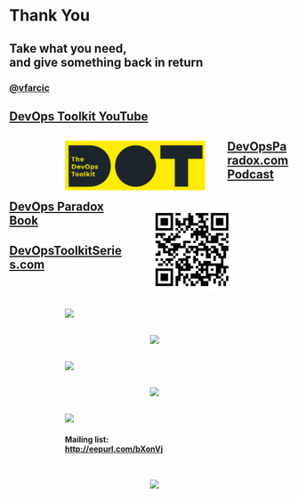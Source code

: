 <!-- .slide: class="center" -->
<!-- .slide: data-background="data-background="linear-gradient(to bottom right, rgba(25,151,181,0.9), rgba(87,185,72,0.9)), url(../img/background/help.jpg) center / cover" -->
# Thank You

## Take what you need,<br>and give something back in return

### [@vfarcic](https://twitter.com/vfarcic)


## [DevOps Toolkit YouTube](https://youtube.com/c/devopstoolkit)

<figure style="width: 50%; margin-left:100px;float: left;">
    <a href="https://www.youtube.com/c/devopstoolkit">
        <img src="../img/dot.png"/>
    </a>
</figure>
<figure style="width: 30%; margin-right:100px;float: right;">
    <a href="https://www.youtube.com/c/devopstoolkit">
        <img src="../img/qr/dot.png"/>
    </a>
</figure>


## [DevOpsParadox.com Podcast](https://www.devopsparadox.com)

<figure style="width: 40%; height: 40%; margin-left:100px;float: left;">
    <a href="https://www.devopsparadox.com">
        <img src="../img/products/devops-paradox.jpg"/>
    </a>
</figure>
<figure style="width: 30%; height: 30%; margin-right:100px;float: right;">
    <a href="https://www.devopsparadox.com">
        <img src="../img/qr/devops-paradox.png"/>
    </a>
</figure>


## [DevOps Paradox Book](https://amzn.to/2myrYYA)

<figure style="width: 40%; height: 40%; margin-left:100px;float: left;">
    <a href="https://amzn.to/2myrYYA">
        <img src="../img/products/devops-paradox-book.png"/>
    </a>
</figure>
<figure style="width: 30%; height: 30%; margin-right:100px;float: right;">
    <a href="https://amzn.to/2myrYYA">
        <img src="../img/qr/devops-paradox-book.png"/>
    </a>
</figure>


## [DevOpsToolkitSeries.com](http://www.devopstoolkitseries.com/)

<figure style="width: 40%; height: 40%; margin-left:100px;float: left;">
    <a href="https://www.devopstoolkitseries.com/">
        <img src="../img/devops-toolkit-series.png"/>
    </a>
    <h4>Mailing list: <a href="http://eepurl.com/bXonVj">http://eepurl.com/bXonVj</a></h4>
</figure>
<figure style="width: 30%; height: 30%; margin-right:100px;float: right;">
    <a href="https://www.devopstoolkitseries.com/">
        <img src="../img/qr/devops-toolkit-series.png"/>
    </a>
</figure>
